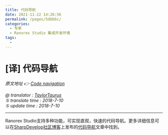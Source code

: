 ```yaml
---
title: 代码导航
date: 2021-11-22 14:26:56
permalink: /pages/5dbbbc/
categories:
  - 专家
  - Ranorex Studio 集成开发环境
tags:
  - 
---
```

# [译] 代码导航

*原文地址 👉 [Code navigation][0]*

*@ translator : [TaylorTaurus](https://github.com/taylortaurus)*    
*♋ translate time : 2018-7-10*    
*♋ update time : 2018-7-10*  

---  

Ranorex Studio支持多种功能，可实现直观，快速的代码导航。更多详细信息可以在[SharpDevelop社区博客][1]上发布的[代码导航][2]文章中找到。

[0]: https://www.ranorex.com/help/latest/ranorex-studio-expert/ranorex-studio-ide/code-navigation/
[1]: http://community.sharpdevelop.net/blogs/
[2]: http://community.sharpdevelop.net/blogs/mattward/articles/FeatureTourCodeNavigation.aspx